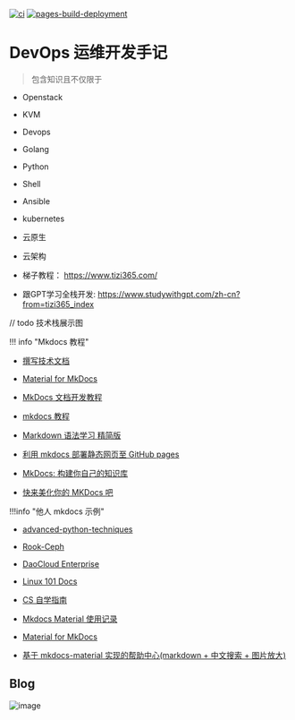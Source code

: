 [![ci](https://github.com/hujianli94/hujianli94.github.io/actions/workflows/ci.yml/badge.svg)](https://github.com/hujianli94/hujianli94.github.io/blob/main/.github/workflows/ci.yml)
[![pages-build-deployment](https://github.com/hujianli94/hujianli94.github.io/actions/workflows/pages/pages-build-deployment/badge.svg?branch=gh-pages)](https://github.com/hujianli94/hujianli94.github.io/actions/workflows/pages/pages-build-deployment)

# DevOps 运维开发手记

> 包含知识且不仅限于

- Openstack
- KVM
- Devops
- Golang
- Python
- Shell
- Ansible
- kubernetes
- 云原生
- 云架构


- 梯子教程： https://www.tizi365.com/

- 跟GPT学习全栈开发: https://www.studywithgpt.com/zh-cn?from=tizi365_index



// todo 技术栈展示图

!!! info "Mkdocs 教程"

- [撰写技术文档](https://www.jieyu.ai/articles/python/best-practice-python/chap10/)

- [Material for MkDocs](https://squidfunk.github.io/mkdocs-material/getting-started/)

- [MkDocs 文档开发教程](https://mkdocs-like-code.readthedocs.io/zh_CN/latest/)

- [mkdocs 教程](https://emma-ssq.github.io/blog/tools/mkdocs/)

- [Markdown 语法学习 精简版](https://wcowin.work/develop/Markdown/markdown/)

- [利用 mkdocs 部署静态网页至 GitHub pages](https://segmentfault.com/a/1190000043501934?utm_source=sf-similar-article)

- [MkDocs: 构建你自己的知识库 ](https://www.cnblogs.com/brt2/p/13950073.html)

- [快来美化你的 MKDocs 吧](https://juejin.cn/post/7066641709198737416)

!!!info "他人 mkdocs 示例"

- [advanced-python-techniques](https://github.com/baiyongan/advanced-python-techniques)

- [Rook-Ceph](https://rook.io/docs/rook/latest/Getting-Started/quickstart/#create-a-ceph-cluster)

- [DaoCloud Enterprise](https://docs.daocloud.io/dce/)

- [Linux 101 Docs](https://github.com/ustclug/Linux101-docs)

- [CS 自学指南](https://csdiy.wiki/)

- [Mkdocs Material 使用记录](https://shafish.cn/blog/mkdocs/)

- [Material for MkDocs](https://squidfunk.github.io/mkdocs-material/getting-started/)

- [基于 mkdocs-material 实现的帮助中心(markdown + 中文搜索 + 图片放大)](https://segmentfault.com/a/1190000018592279)

## Blog

![image](https://cdn.jsdelivr.net/gh/hujianli94/Picgo-atlas@main/img/image.q8ohq9o157k.png)
